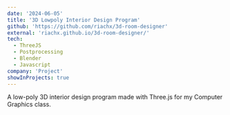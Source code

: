 ```yaml
---
date: '2024-06-05'
title: '3D Lowpoly Interior Design Program'
github: 'https://github.com/riachx/3d-room-designer'
external: 'riachx.github.io/3d-room-designer/'
tech:
  - ThreeJS
  - Postprocessing
  - Blender
  - Javascript
company: 'Project'
showInProjects: true
---
```

A low-poly 3D interior design program made with Three.js for my Computer Graphics class.
